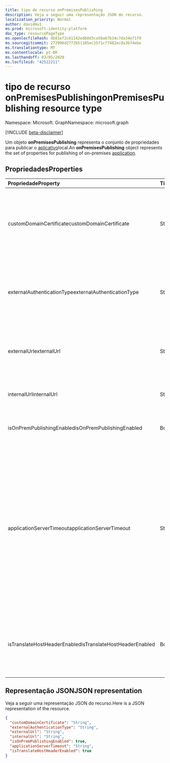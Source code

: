 ```yaml
---
title: tipo de recurso onPremisesPublishing
description: Veja a seguir uma representação JSON do recurso.
localization_priority: Normal
author: davidmu1
ms.prod: microsoft-identity-platform
doc_type: resourcePageType
ms.openlocfilehash: db81ef2c61142edb0d3ca58a67b34c7da34e71f9
ms.sourcegitcommit: 272996d2772b51105ec25f1cf7482ecda3b74ebe
ms.translationtype: MT
ms.contentlocale: pt-BR
ms.lasthandoff: 03/05/2020
ms.locfileid: "42522211"
---
```

# <a name="onpremisespublishing-resource-type"></a><span data-ttu-id="5ba41-103">tipo de recurso onPremisesPublishing</span><span class="sxs-lookup"><span data-stu-id="5ba41-103">onPremisesPublishing resource type</span></span>

<span data-ttu-id="5ba41-104">Namespace: Microsoft. Graph</span><span class="sxs-lookup"><span data-stu-id="5ba41-104">Namespace: microsoft.graph</span></span>

[!INCLUDE [beta-disclaimer](../../includes/beta-disclaimer.md)]

<span data-ttu-id="5ba41-105">Um objeto **onPremisesPublishing** representa o conjunto de propriedades para publicar o [aplicativo](application.md)local.</span><span class="sxs-lookup"><span data-stu-id="5ba41-105">An **onPremisesPublishing** object represents the set of properties for publishing of on-premises [application](application.md).</span></span>

## <a name="properties"></a><span data-ttu-id="5ba41-106">Propriedades</span><span class="sxs-lookup"><span data-stu-id="5ba41-106">Properties</span></span>

| <span data-ttu-id="5ba41-107">Propriedade</span><span class="sxs-lookup"><span data-stu-id="5ba41-107">Property</span></span>|<span data-ttu-id="5ba41-108">Tipo</span><span class="sxs-lookup"><span data-stu-id="5ba41-108">Type</span></span>|<span data-ttu-id="5ba41-109">Descrição</span><span class="sxs-lookup"><span data-stu-id="5ba41-109">Description</span></span>|
|:---------------|:--------|:----------|
|<span data-ttu-id="5ba41-110">customDomainCertificate</span><span class="sxs-lookup"><span data-stu-id="5ba41-110">customDomainCertificate</span></span>|<span data-ttu-id="5ba41-111">String</span><span class="sxs-lookup"><span data-stu-id="5ba41-111">String</span></span>|<span data-ttu-id="5ba41-112">Detalhes do certificado associado ao aplicativo quando um domínio personalizado está em uso.</span><span class="sxs-lookup"><span data-stu-id="5ba41-112">Details of the certificate associated with the applicaiton when a custom domain is in use.</span></span> <span data-ttu-id="5ba41-113">Nulo ao usar o domínio padrão.</span><span class="sxs-lookup"><span data-stu-id="5ba41-113">Null when using the default domain.</span></span>|
|<span data-ttu-id="5ba41-114">externalAuthenticationType</span><span class="sxs-lookup"><span data-stu-id="5ba41-114">externalAuthenticationType</span></span>|<span data-ttu-id="5ba41-115">String</span><span class="sxs-lookup"><span data-stu-id="5ba41-115">String</span></span>|<span data-ttu-id="5ba41-116">Detalhes a configuração de pré-autenticação para o aplicativo os valores possíveis são: `passthru`, `aadPreAuthentication`.</span><span class="sxs-lookup"><span data-stu-id="5ba41-116">Details the pre-authentication setting for the application Possible values are: `passthru`, `aadPreAuthentication`.</span></span>|
|<span data-ttu-id="5ba41-117">externalUrl</span><span class="sxs-lookup"><span data-stu-id="5ba41-117">externalUrl</span></span>|<span data-ttu-id="5ba41-118">String</span><span class="sxs-lookup"><span data-stu-id="5ba41-118">String</span></span>|<span data-ttu-id="5ba41-119">A URL externa publicada para o aplicativo.</span><span class="sxs-lookup"><span data-stu-id="5ba41-119">The published external url for the application.</span></span> <span data-ttu-id="5ba41-120">Por exemplohttps://intranet-contoso.msappproxy.net/</span><span class="sxs-lookup"><span data-stu-id="5ba41-120">For example https://intranet-contoso.msappproxy.net/</span></span>  |
|<span data-ttu-id="5ba41-121">internalUrl</span><span class="sxs-lookup"><span data-stu-id="5ba41-121">internalUrl</span></span>|<span data-ttu-id="5ba41-122">String</span><span class="sxs-lookup"><span data-stu-id="5ba41-122">String</span></span>|<span data-ttu-id="5ba41-123">A URL interna do aplicativo.</span><span class="sxs-lookup"><span data-stu-id="5ba41-123">The internal url of the application.</span></span> <span data-ttu-id="5ba41-124">Por exemplohttps://intranet/</span><span class="sxs-lookup"><span data-stu-id="5ba41-124">For example https://intranet/</span></span> |
|<span data-ttu-id="5ba41-125">isOnPremPublishingEnabled</span><span class="sxs-lookup"><span data-stu-id="5ba41-125">isOnPremPublishingEnabled</span></span>|<span data-ttu-id="5ba41-126">Boolean</span><span class="sxs-lookup"><span data-stu-id="5ba41-126">Boolean</span></span>|<span data-ttu-id="5ba41-127">Indica se o aplicativo está sendo publicado ou não no momento.</span><span class="sxs-lookup"><span data-stu-id="5ba41-127">Indicates if the application is currently being published or not.</span></span>|
|<span data-ttu-id="5ba41-128">applicationServerTimeout</span><span class="sxs-lookup"><span data-stu-id="5ba41-128">applicationServerTimeout</span></span>|<span data-ttu-id="5ba41-129">String</span><span class="sxs-lookup"><span data-stu-id="5ba41-129">String</span></span>|<span data-ttu-id="5ba41-130">A duração que o conector aguardará por uma resposta do aplicativo backend antes de fechar a conexão.</span><span class="sxs-lookup"><span data-stu-id="5ba41-130">The duration the connector will wait for a response from the backend application before closing the connection.</span></span> <span data-ttu-id="5ba41-131">Os valores possíveis `default`são `long`:.</span><span class="sxs-lookup"><span data-stu-id="5ba41-131">Possible values are `default`, `long`.</span></span> <span data-ttu-id="5ba41-132">Use `long` se o servidor levar mais de 60-75 segundos para responder às solicitações.</span><span class="sxs-lookup"><span data-stu-id="5ba41-132">Use `long` if your server takes more than 60-75 seconds to respond to requests.</span></span> <span data-ttu-id="5ba41-133">Além disso `long` , tente se você não consegue acessar o aplicativo e o status do erro é "tempo limite de backend".</span><span class="sxs-lookup"><span data-stu-id="5ba41-133">Also try `long` if you are unable to access the application and the error status is "Backend Timeout".</span></span>|
|<span data-ttu-id="5ba41-134">isTranslateHostHeaderEnabled</span><span class="sxs-lookup"><span data-stu-id="5ba41-134">isTranslateHostHeaderEnabled</span></span>|<span data-ttu-id="5ba41-135">Boolean</span><span class="sxs-lookup"><span data-stu-id="5ba41-135">Boolean</span></span>|<span data-ttu-id="5ba41-136">Indica se o aplicativo deve traduzir URLs nos cabeçalhos de resposta.</span><span class="sxs-lookup"><span data-stu-id="5ba41-136">Indicates if the application should translate urls in the reponse headers.</span></span> <span data-ttu-id="5ba41-137">Isso inclui a configuração do site correto para cookies.</span><span class="sxs-lookup"><span data-stu-id="5ba41-137">This includes setting the correct site for cookies.</span></span>|

## <a name="json-representation"></a><span data-ttu-id="5ba41-138">Representação JSON</span><span class="sxs-lookup"><span data-stu-id="5ba41-138">JSON representation</span></span>

<span data-ttu-id="5ba41-139">Veja a seguir uma representação JSON do recurso.</span><span class="sxs-lookup"><span data-stu-id="5ba41-139">Here is a JSON representation of the resource.</span></span>

<!-- {
  "blockType": "resource",
  "optionalProperties": [

  ],
  "@odata.type": "microsoft.graph.onPremisesPublishing"
}-->

```json
{
  "customDomainCertificate": "String",
  "externalAuthenticationType": "String",
  "externalUrl": "String",
  "internalUrl": "String",
  "isOnPremPublishingEnabled": true,
  "applicationServerTimeout": "String",
  "isTranslateHostHeaderEnabled": true
}

```

<!-- uuid: 8fcb5dbc-d5aa-4681-8e31-b001d5168d79
2019-02-04 14:57:30 UTC -->
<!--
{
  "type": "#page.annotation",
  "description": "onPremisesPublishing resource",
  "keywords": "",
  "section": "documentation",
  "tocPath": "",
  "suppressions": []
}
-->
